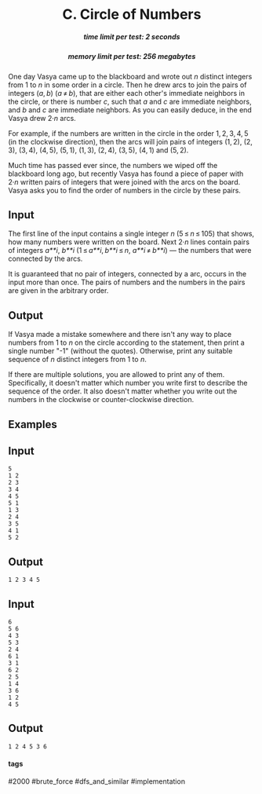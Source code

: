 <h1 style='text-align: center;'> C. Circle of Numbers</h1>

<h5 style='text-align: center;'>time limit per test: 2 seconds</h5>
<h5 style='text-align: center;'>memory limit per test: 256 megabytes</h5>

One day Vasya came up to the blackboard and wrote out *n* distinct integers from 1 to *n* in some order in a circle. Then he drew arcs to join the pairs of integers (*a*, *b*) (*a* ≠ *b*), that are either each other's immediate neighbors in the circle, or there is number *c*, such that *a* and *с* are immediate neighbors, and *b* and *c* are immediate neighbors. As you can easily deduce, in the end Vasya drew 2·*n* arcs.

For example, if the numbers are written in the circle in the order 1, 2, 3, 4, 5 (in the clockwise direction), then the arcs will join pairs of integers (1, 2), (2, 3), (3, 4), (4, 5), (5, 1), (1, 3), (2, 4), (3, 5), (4, 1) and (5, 2).

Much time has passed ever since, the numbers we wiped off the blackboard long ago, but recently Vasya has found a piece of paper with 2·*n* written pairs of integers that were joined with the arcs on the board. Vasya asks you to find the order of numbers in the circle by these pairs.

## Input

The first line of the input contains a single integer *n* (5 ≤ *n* ≤ 105) that shows, how many numbers were written on the board. Next 2·*n* lines contain pairs of integers *a**i*, *b**i* (1 ≤ *a**i*, *b**i* ≤ *n*, *a**i* ≠ *b**i*) — the numbers that were connected by the arcs.

It is guaranteed that no pair of integers, connected by a arc, occurs in the input more than once. The pairs of numbers and the numbers in the pairs are given in the arbitrary order.

## Output

If Vasya made a mistake somewhere and there isn't any way to place numbers from 1 to *n* on the circle according to the statement, then print a single number "-1" (without the quotes). Otherwise, print any suitable sequence of *n* distinct integers from 1 to *n*. 

If there are multiple solutions, you are allowed to print any of them. Specifically, it doesn't matter which number you write first to describe the sequence of the order. It also doesn't matter whether you write out the numbers in the clockwise or counter-clockwise direction.

## Examples

## Input


```
5  
1 2  
2 3  
3 4  
4 5  
5 1  
1 3  
2 4  
3 5  
4 1  
5 2  

```
## Output


```
1 2 3 4 5 
```
## Input


```
6  
5 6  
4 3  
5 3  
2 4  
6 1  
3 1  
6 2  
2 5  
1 4  
3 6  
1 2  
4 5  

```
## Output


```
1 2 4 5 3 6 
```


#### tags 

#2000 #brute_force #dfs_and_similar #implementation 